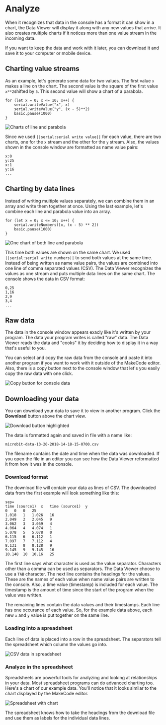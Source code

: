 # Analyze

When it recognizes that data in the console has a format it can show in a chart, the Data Viewer will display it along with any new values that arrive. It also creates multiple charts if it notices more than one value stream in the incoming data.

If you want to keep the data and work with it later, you can download it and save it to your computer or mobile device.

## Charting value streams

As an example, let's generate some data for two values. The first value `x` makes a line on the chart. The second value is the square of the first value `x**2`shifted by `5`. This second value will show a chart of a parabola.

```blocks
for (let x = 0; x <= 10; x++) {
    serial.writeValue("x", x)
    serial.writeValue("y", (x - 5)**2)
    basic.pause(1000)
}
```

![Charts of line and parabola](/static/mb/device/data-analysis/line-parabola.jpg)

Since we used `||serial:serial write value||` for each value, there are two charts, one for the `x` stream and the other for the `y` stream. Also, the values shown in the console window are formatted as name value pairs:

    x:0
    y:25
    x:1
    y:16
    ...
    

## Charting by data lines

Instead of writing multiple values separately, we can combine them in an array and write them together at once. Using the last example, let's combine each line and parabola value into an array.

```blocks
for (let x = 0; x <= 10; x++) {
    serial.writeNumbers([x, (x - 5) ** 2])
    basic.pause(1000)
}
```

![One chart of both line and parabola](/static/mb/device/data-analysis/line-parabola2.jpg)

This time both values are shown on the same chart. We used `||serial:serial write numbers||` to send both values at the same time. Instead of being written as name value pairs, the values are combined into one line of comma separated values (CSV). The Data Viewer recognizes the values as one stream and puts multiple data lines on the same chart. The console shows the data in CSV format:

    0,25
    1,16
    2,9
    3,4
    ...
    

## Raw data

The data in the console window appears exacly like it's written by your program. The data your program writes is called "raw" data. The Data Viewer reads the data and "cooks" it by deciding how to display it in a way that's useful to you.

You can select and copy the raw data from the console and paste it into another program if you want to work with it outside of the MakeCode editor. Also, there is a copy button next to the console window that let's you easily copy the raw data with one click.

![Copy button for console data](/static/mb/device/data-analysis/copy-button.gif)

## Downloading your data

You can download your data to save it to view in another program. Click the **Download** button above the chart view.

![Download button highlighted](/static/mb/device/data-analysis/download-button.jpg)

The data is formatted again and saved in file with a name like:

`microbit-data-13-20-2018-14-18-15-0700.csv`

The filename contains the date and time when the data was downloaded. If you open the file in an editor you can see how the Data Viewer reformatted it from how it was in the console.

### Download format

The download file will contain your data as lines of CSV. The downloaded data from the first example will look something like this:

    sep=    
    time (source1)  x   time (source1)  y
    0   0   0   25
    1.018   1   1.026   16
    2.049   2   2.045   9
    3.062   3   3.059   4
    4.064   4   4.074   1
    5.078   5   5.078   0
    6.115   6   6.112   1
    7.097   7   7.112   4
    8.131   8   8.128   9
    9.145   9   9.145   16
    10.148  10  10.16   25
    

The first line says what character is used as the value separator. Characters other than a comma can be used as separators. The Data Viewer choose to use a `TAB` character. The next line contains the headings for the values. These are the names of each value when name value pairs are written to the console. Also, a time value (timestamp) is included for each value. The timestamp is the amount of time since the start of the program when the value was written.

The remaining lines contain the data values and their timestamps. Each line has one occurance of each value. So, for the example data above, each new `x` and `y` value is put together on the same line.

### Loading into a spreadsheet

Each line of data is placed into a row in the spreadsheet. The separators tell the spreadsheet which column the values go into.

![CSV data in spreadsheet](/static/mb/device/data-analysis/spreadsheet-data.jpg)

### Analyze in the spreadsheet

Spreadsheets are powerful tools for analyzing and looking at relationships in your data. Most spreadsheet programs can do advanced charting too. Here's a chart of our example data. You'll notice that it looks similar to the chart displayed by the MakeCode editor.

![Spreadsheet with chart](/static/mb/device/data-analysis/spreadsheet-chart.jpg)

The spreadsheet knows how to take the headings from the download file and use them as labels for the individual data lines.
